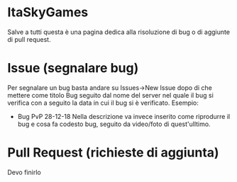 # ItaSkyGames
Salve a tutti questa è una pagina dedica alla risoluzione di bug o di aggiunte di pull request.

# Issue (segnalare bug)
Per segnalare un bug basta andare su Issues->New Issue dopo di che mettere come titolo Bug seguito dal nome del server nel quale il bug si verifica con a seguito la data in cui il bug si è verificato. 
Esempio: 
- Bug PvP 28-12-18
Nella descrizione va invece inserito come riprodurre il bug e cosa fa codesto bug, seguito da video/foto di quest'ulltimo.

# Pull Request (richieste di aggiunta)
Devo finirlo
